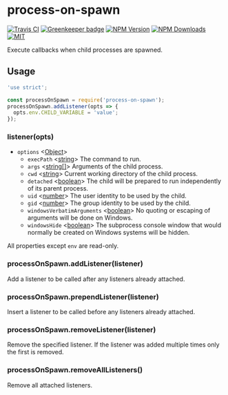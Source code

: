 # process-on-spawn

[![Travis CI][travis-image]][travis-url]
[![Greenkeeper badge][gk-image]](https://greenkeeper.io/)
[![NPM Version][npm-image]][npm-url]
[![NPM Downloads][downloads-image]][downloads-url]
[![MIT][license-image]](LICENSE)

Execute callbacks when child processes are spawned.

## Usage

```js
'use strict';

const processOnSpawn = require('process-on-spawn');
processOnSpawn.addListener(opts => {
  opts.env.CHILD_VARIABLE = 'value';
});
```

### listener(opts)

* `options` \<[Object]\>
  * `execPath` \<[string]\> The command to run.
  * `args` \<[string\[\]][string]\> Arguments of the child process.
  * `cwd` \<[string]\> Current working directory of the child process.
  * `detached` \<[boolean]\> The child will be prepared to run independently of its parent process.
  * `uid` \<[number]\> The user identity to be used by the child.
  * `gid` \<[number]\> The group identity to be used by the child.
  * `windowsVerbatimArguments` \<[boolean]\> No quoting or escaping of arguments will be done on Windows.
  * `windowsHide` \<[boolean]\> The subprocess console window that would normally be created on Windows systems will be hidden.

All properties except `env` are read-only.

### processOnSpawn.addListener(listener)

Add a listener to be called after any listeners already attached.

### processOnSpawn.prependListener(listener)

Insert a listener to be called before any listeners already attached.

### processOnSpawn.removeListener(listener)

Remove the specified listener.  If the listener was added multiple times only
the first is removed.

### processOnSpawn.removeAllListeners()

Remove all attached listeners.

[npm-image]: https://img.shields.io/npm/v/process-on-spawn.svg
[npm-url]: https://npmjs.org/package/process-on-spawn
[travis-image]: https://travis-ci.org/cfware/process-on-spawn.svg?branch=master
[travis-url]: https://travis-ci.org/cfware/process-on-spawn
[gk-image]: https://badges.greenkeeper.io/cfware/process-on-spawn.svg
[downloads-image]: https://img.shields.io/npm/dm/process-on-spawn.svg
[downloads-url]: https://npmjs.org/package/process-on-spawn
[license-image]: https://img.shields.io/npm/l/process-on-spawn.svg
[Object]: https://developer.mozilla.org/en-US/docs/Web/JavaScript/Reference/Global_Objects/Object
[string]: https://developer.mozilla.org/en-US/docs/Web/JavaScript/Data_structures#String_type
[boolean]: https://developer.mozilla.org/en-US/docs/Web/JavaScript/Data_structures#Boolean_type
[number]: https://developer.mozilla.org/en-US/docs/Web/JavaScript/Data_structures#Number_type
